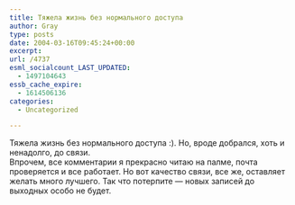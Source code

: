 ```yaml
---
title: Тяжела жизнь без нормального доступа
author: Gray
type: posts
date: 2004-03-16T09:45:24+00:00
excerpt:
url: /4737
esml_socialcount_LAST_UPDATED:
  - 1497104643
essb_cache_expire:
  - 1614506136
categories:
  - Uncategorized

---
```








Тяжела жизнь без нормального доступа :). Но, вроде добрался, хоть и ненадолго, до связи.  
Впрочем, все комментарии я прекрасно читаю на палме, почта проверяется и все работает. Но вот качество связи, все же, оставляет желать много лучшего. Так что потерпите &#8212; новых записей до выходных особо не будет.